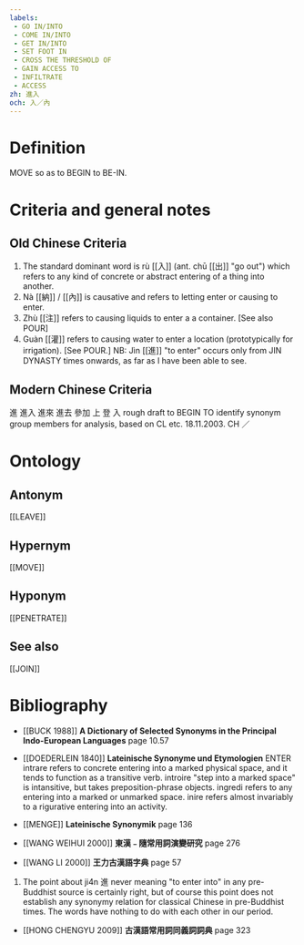 ```yaml
---
labels: 
 - GO IN/INTO
 - COME IN/INTO
 - GET IN/INTO
 - SET FOOT IN
 - CROSS THE THRESHOLD OF
 - GAIN ACCESS TO
 - INFILTRATE
 - ACCESS
zh: 進入
och: 入／內
---
```


# Definition
MOVE so as to BEGIN to BE-IN.
# Criteria and general notes
## Old Chinese Criteria
1. The standard dominant word is rù [[入]] (ant. chū [[出]] "go out") which refers to any kind of concrete or abstract entering of a thing into another.
2. Nà [[納]] / [[內]] is causative and refers to letting enter or causing to enter.
3. Zhù [[注]] refers to causing liquids to enter a a container. [See also POUR]
4. Guàn [[灌]] refers to causing water to enter a location (prototypically for irrigation). [See POUR.]
NB: Jìn [[進]] "to enter" occurs only from JIN DYNASTY times onwards, as far as I have been able to see.
## Modern Chinese Criteria
進
進入
進來
進去
參加
上
登
入
rough draft to BEGIN TO identify synonym group members for analysis, based on CL etc. 18.11.2003. CH ／
# Ontology

## Antonym
[[LEAVE]]
## Hypernym
[[MOVE]]
## Hyponym
[[PENETRATE]]
## See also
[[JOIN]]
# Bibliography
- [[BUCK 1988]]
**A Dictionary of Selected Synonyms in the Principal Indo-European Languages** page 10.57

- [[DOEDERLEIN 1840]]
**Lateinische Synonyme und Etymologien** 
ENTER
intrare refers to concrete entering into a marked physical space, and it tends to function as a transitive verb.
introire "step into a marked space" is intansitive, but takes preposition-phrase objects.
ingredi refers to any entering into a marked or unmarked space.
inire refers almost invariably to a rigurative entering into an activity.
- [[MENGE]]
**Lateinische Synonymik** page 136

- [[WANG WEIHUI 2000]]
**東漢﹣隨常用詞演變研究** page 276

- [[WANG LI 2000]]
**王力古漢語字典** page 57
1. The point about ji4n 進 never meaning "to enter into" in any pre-Buddhist source is certainly right, but of course this point does not establish any synonymy relation for classical Chinese in pre-Buddhist times. The words have nothing to do with each other in our period.
- [[HONG CHENGYU 2009]]
**古漢語常用詞同義詞詞典** page 323
